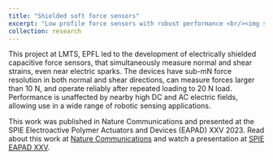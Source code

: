 ```yaml
---
title: "Shielded soft force sensors"
excerpt: "Low profile force sensors with robust performance <br/><img src='/images/projectImages/LMsensor.png'>"
collection: research
---
```


This project at LMTS, EPFL led to the development of electrically shielded capacitive force sensors, that simultaneously measure normal and shear strains, even near electric sparks. The devices have sub-mN force resolution in both normal and shear directions, can measure forces larger than 10 N, and operate reliably after repeated loading to 20 N load. Performance is unaffected by nearby high DC and AC electric fields, allowing use in a wide range of robotic sensing applications. 

This work was published in Nature Communications and presented at the SPIE Electroactive Polymer Actuators and Devices (EAPAD) XXV 2023. 
Read about this work at [Nature Communications](https://doi.org/10.1038/s41467-022-32391-0) and watch a presentation at [SPIE EAPAD XXV](https://doi.org/10.1117/12.2661665).

